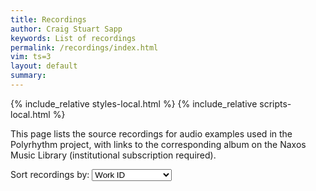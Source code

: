 ```yaml
---
title: Recordings 
author: Craig Stuart Sapp
keywords: List of recordings
permalink: /recordings/index.html
vim: ts=3
layout: default
summary: 
---
```


{% include_relative styles-local.html %}
{% include_relative scripts-local.html %}

This page lists the source recordings for audio examples used in the Polyrhythm project, with links to the corresponding album on the Naxos Music Library (institutional subscription required).

<p>
Sort recordings by: 
<select id="sort-method" onchange="displayRecordingList()">
<option value="workid">Work ID</option>
<option value="exid">Example ID</option>
<option value="cyear">Composition Date</option>
<option value="ryear">Release Date</option>
</select>
</p>

<div id="recording-list"></div>

